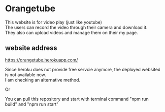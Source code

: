 # Orangetube

This website is for video play (just like youtube)  
The users can record the video through their camera and download it.  
They also can upload videos and manage them on their my page.


## website address

https://orangetube.herokuapp.com/

Since heroku does not provide free servcie anymore, the deployed websited is not available now.  
I am checking an alternative method.

Or

You can pull this repository and start with terminal command "npm run build" and "npm run start"  